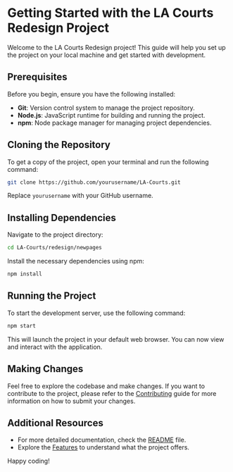 # Getting Started with the LA Courts Redesign Project

Welcome to the LA Courts Redesign project! This guide will help you set up the project on your local machine and get started with development.

## Prerequisites

Before you begin, ensure you have the following installed:

- **Git**: Version control system to manage the project repository.
- **Node.js**: JavaScript runtime for building and running the project.
- **npm**: Node package manager for managing project dependencies.

## Cloning the Repository

To get a copy of the project, open your terminal and run the following command:

```bash
git clone https://github.com/yourusername/LA-Courts.git
```

Replace `yourusername` with your GitHub username.

## Installing Dependencies

Navigate to the project directory:

```bash
cd LA-Courts/redesign/newpages
```

Install the necessary dependencies using npm:

```bash
npm install
```

## Running the Project

To start the development server, use the following command:

```bash
npm start
```

This will launch the project in your default web browser. You can now view and interact with the application.

## Making Changes

Feel free to explore the codebase and make changes. If you want to contribute to the project, please refer to the [Contributing](Contributing.md) guide for more information on how to submit your changes.

## Additional Resources

- For more detailed documentation, check the [README](README.md) file.
- Explore the [Features](Features.md) to understand what the project offers.

Happy coding!